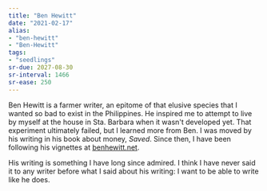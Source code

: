 ```yaml
---
title: "Ben Hewitt"
date: "2021-02-17"
alias:
- "ben-hewitt"
- "Ben-Hewitt"
tags:
- "seedlings"
sr-due: 2027-08-30
sr-interval: 1466
sr-ease: 250
---
```


Ben Hewitt is a farmer writer, an epitome of that elusive species that I wanted so bad to exist in the Philippines. He inspired me to attempt to live by myself at the house in Sta. Barbara when it wasn't developed yet. That experiment ultimately failed, but I learned more from Ben. I was moved by his writing in his book about money, *Saved*. Since then, I have been following his vignettes at [benhewitt.net](https://benhewitt.net/).

His writing is something I have long since admired. I think I have never said it to any writer before what I said about his writing: I want to be able to write like he does.

